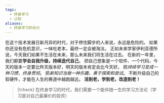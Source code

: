 ```yaml
---
tags:
  - 终身学习
  - 认知
aliases:
  - 终身学习的动力
---
```


在这个技术发展日新月异的时代，对于停住脚步的人来说，永远是危险的。
如果你还没有危机意识，一味吃老本，最终一定会被淘汰。
正如未来学家伊利亚德所说，今天我们如果不生活在未来，那么未来我们将生活在过去。
在新的一年里，我们都要**学会自我升级，持续迭代自己**。
把自己想象是一个软件、一个代码，今天的版本一定要比昨天版本好，明天的版本肯定会比今天好。
把*持续学习变成一种习惯，终身贯彻*。
把*新知识当做一种乐趣，勇于探索和尝试*。
不断升级自己的软硬件，才能在人生的赛道中越跑越远。
**活到老，学到老，改造到老！**

> [!check]  在终身学习的时代，我们需要一个能伴随一生的学习方法论（学习是对自己最廉价的投资）


